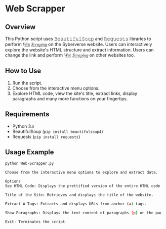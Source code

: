 # Web Scrapper

## Overview
This Python script uses 𝙱̲𝚎̲𝚊̲𝚞̲𝚝̲𝚒̲𝚏̲𝚞̲𝚕̲𝚂̲𝚘̲𝚞̲𝚙̲ and 𝚁̲𝚎̲𝚚̲𝚞̲𝚎̲𝚜̲𝚝̲𝚜̲ libraries to perform 𝑊̲𝑒̲𝑏̲ 𝑆̲𝑐̲𝑟̲𝑎̲𝑝̲𝑖̲𝑛̲𝑔̲ on the Syberverse website.
Users can interactively explore the website's HTML structure and extract information. Users can change the link and perform 𝑊̲𝑒̲𝑏̲ 𝑆̲𝑐̲𝑟̲𝑎̲𝑝̲𝑖̲𝑛̲𝑔̲ on other websites too.

## How to Use
1. Run the script.
2. Choose from the interactive menu options.
3. Explore HTML code, view the site's title, extract links, display paragraphs and many more functions on your fingertips.

## Requirements
- Python 3.x
- BeautifulSoup (`pip install beautifulsoup4`)
- Requests (`pip install requests`)

## Usage Example
```bash
python Web-Scrapper.py

Choose from the interactive menu options to explore and extract data.

Options
See HTML Code: Displays the prettified version of the entire HTML code.

Title of the Site: Retrieves and displays the title of the website.

Extract A Tags: Extracts and displays URLs from anchor (a) tags.

Show Paragraphs: Displays the text content of paragraphs (p) on the page.

Exit: Terminates the script.
